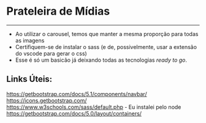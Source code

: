 # Prateleira de Mídias

---

 - Ao utilizar o carousel, temos que manter a mesma proporção para todas as imagens
 - Certifiquem-se de instalar o sass (e de, possivelmente, usar a extensão do vscode para gerar o css)
 - Esse é só um basicão já deixando todas as tecnologias _ready to go_. 

## Links Úteis:

<https://getbootstrap.com/docs/5.1/components/navbar/>
<https://icons.getbootstrap.com/>
<https://www.w3schools.com/sass/default.php> - Eu instalei pelo node
<https://getbootstrap.com/docs/5.0/layout/containers/>